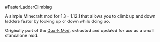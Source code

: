 #FasterLadderClimbing

A simple Minecraft mod for 1.8 - 1.12.1 that allows you to climb up and down ladders faster by looking up or down while doing so.

Originally part of the [Quark Mod](https://github.com/Vazkii/Quark), extracted and updated for use as a small standalone mod.
